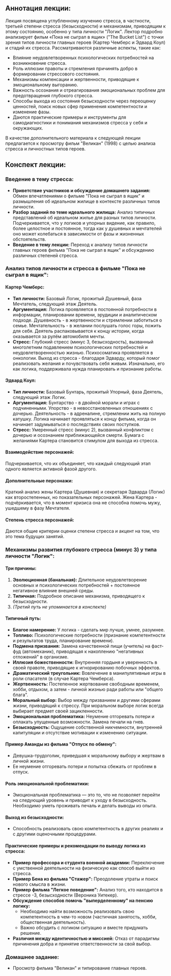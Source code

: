 ## Аннотация лекции:

Лекция посвящена углубленному изучению стресса, в частности, третьей степени стресса (безысходности) и механизмам, приводящим к этому состоянию, особенно у типа личности "Логик". Лектор подробно анализирует фильм «Пока не сыграл в ящик» ("The Bucket List") с точки зрения типов личности главных героев (Картер Чемберс и Эдвард Коул) и стадий их стресса. Рассматриваются различные аспекты, такие как:

*   Влияние неудовлетворенных психологических потребностей на возникновение стресса.
*   Роль иллюзии правоты и стремления причинять добро в формировании стрессового состояния.
*   Механизмы компенсации и жертвенности, приводящие к эмоциональному выгоранию.
*   Важность осознания и отреагирования эмоциональных проблем для предотвращения глубокого стресса.
*   Способы выхода из состояния безысходности через переоценку ценностей, поиск новых сфер применения компетентности и изменение фазы.
*   Даются практические примеры и инструменты для самодиагностики и понимания механизмов стресса у себя и окружающих.

В качестве дополнительного материала к следующей лекции предлагается к просмотру фильм "Великан" (1998) с целью анализа стресса и личностных типов героев.

## Конспект лекции:

### Введение в тему стресса:

* **Приветствие участников и обсуждение домашнего задания:** Обмен впечатлениями о фильме "Пока не сыграл в ящик" и размышления об идеальном жилище в контексте различных типов личности.
* **Разбор заданий по теме идеального жилища:** Анализ типичных представлений об идеальном жилье для разных типов личности. Подчеркивается, что у логиков и упорных видение, как правило, более целостное и постоянное, тогда как у душевных и мечтателей оно может колебаться в зависимости от фазы и жизненных обстоятельств.
* **Введение в тему лекции:** Переход к анализу типов личности главных героев фильма "Пока не сыграл в ящик" и обсуждению различных степеней стресса.

### Анализ типов личности и стресса в фильме "Пока не сыграл в ящик":

#### Картер Чемберс:
* **Тип личности:** Базовый Логик, прожитый Душевный, фаза Мечтатель, следующий этаж Деятель.
* **Аргументация:** Логика проявляется в постоянной потребности в информации, планировании времени, эрудиции и аналитическом подходе. Душевность - в жертвенности и стремлении заботиться о семье. Мечтательность - в желании послушать голос горы, пожить для себя. Деятель распаковывается к концу истории, когда оказывается за рулём автомобиля мечты.
* **Стресс:** Глубокий стресс (минус 3, безысходность), вызванный многолетним подавлением психологических потребностей и неудовлетворенностью жизнью. Психосоматика проявляется в онкологии. Выход из стресса - благодаря Эдварду, который помог реализовать желания и почувствовать себя живым. Изначально, его как логика, поддерживала нужда планировать и признание работы.

#### Эдвард Коул:
* **Тип личности:** Базовый Бунтарь, прожитый Упорный, фаза Деятель, следующий этаж Логик.
* **Аргументация:** Бунтарство - в двойной морали и играх с подчиненными. Упорство - в невосстановленных отношениях с дочерью. Деятельность - в адреналине, стремлении жить на полную катушку. Логика начинает проявляться к концу фильма, когда он начинает задумываться о последствиях своих поступков.
* **Стресс:** Умеренный стресс (минус 2), вызванный конфликтом с дочерью и осознанием приближающейся смерти. Бумага с желаниями Картера становится стимулом для выхода из стресса.

#### Взаимодействие персонажей:
Подчеркивается, что их объединяет, что каждый следующий этап одного является активной фазой другого.

#### Дополнительные персонажи:
Краткий анализ жены Картера (Душевная) и секретаря Эдварда (Логик) как второстепенных, но показательных персонажей.
Жена Картера - подчёркивается, что в момент кризиса она не способна помочь мужу, ушедшему в фазу Мечтателя.

#### Степень стресса персонажей:
Даются общие критерии оценки степени стресса и акцент на том, что это тема будущих занятий.

### Механизмы развития глубокого стресса (минус 3) у типа личности "Логик":

#### Три причины:
1. **Эволюционная (банальная):** Длительное неудовлетворение основных и психологических потребностей + постоянное негативное влияние внешней среды.
2. **Типичная:** Подробное описание механизма, приводящего к безысходности.
3. *(Третий путь не упоминается в конспекте)*

#### Типичный путь:
* **Благое намерение:** У логика - сделать мир лучше, умнее, разумнее.
* **Топливо:** Психологические потребности (признание компетентности и результатов труда, планирование времени).
* **Подмена призвания:** Замена качественной пищи (учитель) на фаст-фуд (автомеханик), приводящая к накоплению "негативных отложений" в организме.
* **Иллюзия божественности:** Внутренняя гордыня и уверенность в своей правоте, приводящие к игнорированию побочных эффектов.
* **Драматический треугольник:** Вовлечение в манипулятивные игры в роли спасателя (в случае Картера Чемберса).
* **Жертвенность:** Постепенное жертвование свободным временем, хобби, отдыхом, а затем - личной жизнью ради работы или "общего блага".
* **Моральный выбор:** Выбор между призванием и другими сферами жизни, приводящий к стрессу. При моральном выборе логик всегда выбирает предмет своей зацикленности.
* **Эмоциональная проблематика:** Неумение отгоревать потери и оплакать упущенные возможности. Замена печали на гнев.
* **Безысходность:** Ощущение собственной никчемности, внутренней капитуляции и отсутствие мотивации к изменению ситуации.

#### Пример Аманды из фильма "Отпуск по обмену":
* Девушка-трудоголик, приведшая к моральному выбору и жертвам в личной жизни.
* Ее неумение отгоревать потери и попытка сбежать от проблем в отпуск.

#### Роль эмоциональной проблематики:
* Эмоциональная проблематика — это то, что не позволяет перейти на следующий уровень и приводит к уходу в безысходность. Необходимо уметь проживать печаль и делать выводы из опыта.

#### Выход из безысходности:
* Способность реализовать свою компетентность в других реалиях и с другими оценочными процедурами.

#### Практические примеры и рекомендации по выводу логика из стресса:

* **Пример профессора и студента военной академии:** Переключение с умственной деятельности на физическую как способ выйти из стресса.
* **Пример Бена из фильма "Стажер":** Преодоление утраты и поиск нового смысла в жизни.
* **Пример фильма "Легкое поведение":** Анализ того, кто находится в стрессе -3, безысходности (Вероника Уитекер).
* **Обсуждение способов помочь "выперделенному" на пенсию логику:**
    * Необходимо найти возможность реализовать свою компетентность в чем-то новом (частичная занятость, хобби, общественная деятельность).
    * Важно обсудить с логиком ситуацию и вместе придумать решение.
* **Различия между идентичностью и миссией:** Отказ от парадигмы причинения добра и принятие ответственности за свой выбор.

### Домашнее задание:

* Просмотр фильма "Великан" и типирование главных героев.
